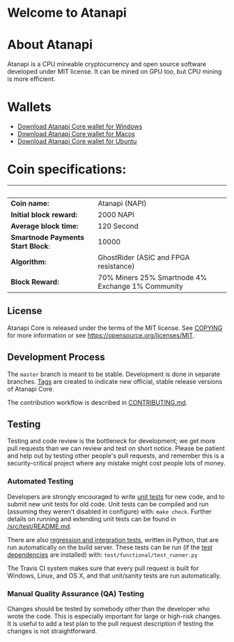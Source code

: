Welcome to Atanapi 
===========================

 
# About Atanapi
Atanapi is a CPU mineable cryptocurrency and open source software developed under MIT license. It can be mined on GPU too, but CPU mining is more efficient.

# Wallets
- [Download Atanapi Core wallet for Windows](https://github.com/atanapi/atanapi/releases/)
- [Download Atanapi Core wallet for Macos](https://github.com/atanapi/atanapi/releases/)
- [Download Atanapi Core wallet for Ubuntu](https://github.com/atanapi/atanapi/releases/)

# Coin specifications:
&nbsp; | &nbsp;
------ | ------
**Coin name:** | Atanapi (NAPI)
**Initial block reward:** | 2000 NAPI
**Average block time:** | 120 Second
**Smartnode Payments Start Block**: | 10000
**Algorithm:** | GhostRider (ASIC and FPGA resistance)
**Block Reward:** | 70% Miners 25% Smartnode 4% Exchange 1% Community
 

License
-------

Atanapi Core is released under the terms of the MIT license. See [COPYING](COPYING) for more
information or see https://opensource.org/licenses/MIT.

Development Process
-------------------

The `master` branch is meant to be stable. Development is done in separate branches.
[Tags](https://github.com/atanapi/atanapi/tags) are created to indicate new official,
stable release versions of Atanapi Core.

The contribution workflow is described in [CONTRIBUTING.md](CONTRIBUTING.md).

Testing
-------

Testing and code review is the bottleneck for development; we get more pull
requests than we can review and test on short notice. Please be patient and help out by testing
other people's pull requests, and remember this is a security-critical project where any mistake might cost people
lots of money.

### Automated Testing

Developers are strongly encouraged to write [unit tests](src/test/README.md) for new code, and to
submit new unit tests for old code. Unit tests can be compiled and run
(assuming they weren't disabled in configure) with: `make check`. Further details on running
and extending unit tests can be found in [/src/test/README.md](/src/test/README.md).

There are also [regression and integration tests](/test), written
in Python, that are run automatically on the build server.
These tests can be run (if the [test dependencies](/test) are installed) with: `test/functional/test_runner.py`

The Travis CI system makes sure that every pull request is built for Windows, Linux, and OS X, and that unit/sanity tests are run automatically.

### Manual Quality Assurance (QA) Testing

Changes should be tested by somebody other than the developer who wrote the
code. This is especially important for large or high-risk changes. It is useful
to add a test plan to the pull request description if testing the changes is
not straightforward.
